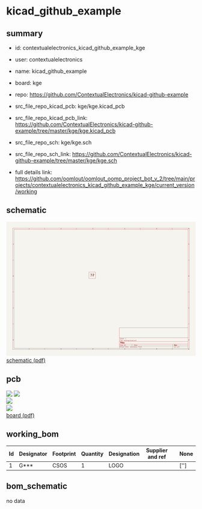 # kicad_github_example
 
## summary 
* id: contextualelectronics_kicad_github_example_kge
* user: contextualelectronics
* name: kicad_github_example
* board: kge
* repo: https://github.com/ContextualElectronics/kicad-github-example
* src_file_repo_kicad_pcb: kge/kge.kicad_pcb
* src_file_repo_kicad_pcb_link: https://github.com/ContextualElectronics/kicad-github-example/tree/master/kge/kge.kicad_pcb


* src_file_repo_sch: kge/kge.sch
* src_file_repo_sch_link: https://github.com/ContextualElectronics/kicad-github-example/tree/master/kge/kge.sch
* full details link: https://github.com/oomlout/oomlout_oomp_project_bot_v_2/tree/main/projects/contextualelectronics_kicad_github_example_kge/current_version/working  

## schematic  
![](working_schematic_600.png)  
[schematic (pdf)](working_schematic.pdf)  

## pcb  
![](working_3d_600.png) 
![](working_3d_front_600.png)  
![](working_3d_back_600.png)  
![](working_600.png)  
[board (pdf)](working.pdf)  

## working_bom
| Id | Designator | Footprint | Quantity | Designation | Supplier and ref |  | None | 
| --- | --- | --- | --- | --- | --- | --- | --- | 
| 1 | G*** | CSOS | 1 | LOGO |  |  | [''] | 


## bom_schematic
no data


